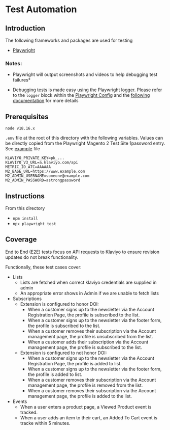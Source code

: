 # Test Automation

## Introduction

The following frameworks and packages are used for testing

- [Playwright](https://playwright.dev/)

### Notes:
- Playwright will output screenshots and videos to help debugging test failures*

- Debugging tests is made easy using the Playwright logger. Please refer to the `logger` block within the [Playwright Config](./playwright.config.js) and the [following documentation](https://playwright.dev/docs/api/class-logger) for more details

## Prerequisites

`node v18.16.x`

`.env` file at the root of this directory with the following variables. Values can be directly copied from the Playwright Magento 2 Test Site 1password entry. See [example](env.example) file

```
KLAVIYO_PRIVATE_KEY=pk_...
KLAVIYO_V3_URL=a.klaviyo.com/api
METRIC_ID_ATC=AAAAAA
M2_BASE_URL=https://www.example.com
M2_ADMIN_USERNAME=someone@example.com
M2_ADMIN_PASSWORD=astrongpassword
```

## Instructions
From this directory
- `npm install`
- `npx playwright test`

## Coverage

End to End (E2E) tests focus on API requests to Klaviyo to ensure revision updates do not break functionality.

Functionally, these test cases cover:

* Lists
    * Lists are fetched when correct klaviyo credentials are supplied in admin
    * An appropriate error shows in Admin if we are unable to fetch lists
* Subscriptions
    * Extension is configured to honor DOI:
        * When a customer signs up to the newsletter via the Account Registration Page, the profile is subscribed to the list.
        * When a customer signs up to the newsletter via the footer form, the profile is subscribed to the list.
        * When a customer removes their subscription via the Account management page, the profile is unsubscribed from the list.
        * When a customer adds their subscription via the Account management page, the profile is subscribed to the list.
    * Extension is configured to not honor DOI:
        * When a customer signs up to the newsletter via the Account Registration Page, the profile is added to list.
        * When a customer signs up to the newsletter via the footer form, the profile is added to list.
        * When a customer removes their subscription via the Account management page, the profile is removed from the list.
        * When a customer removes their subscription via the Account management page, the profile is added to the list.
* Events
    * When a user enters a product page, a Viewed Product event is tracked.
    * When a user adds an item to their cart, an Added To Cart event is tracke within 5 minutes.